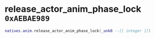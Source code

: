 # release_actor_anim_phase_lock `0xAEBAE989`

```lua
natives.anim.release_actor_anim_phase_lock(_unk0 --[[ integer ]])
```